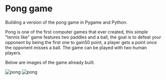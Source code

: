 # Pong game

Building a version of the pong game in Pygame and Python.

Pong is one of the first computer games that ever created,
this simple "tennis like" game features two paddles and a ball,
the goal is to defeat your opponent by being the first one to gain50 point,
a player gets a point once the opponent misses a ball.
The game can be played with two human players.

Below are images of the game already built.

<image src="..\img1.png" alt="pong">

<image src="..\img2.png" alt="pong">
